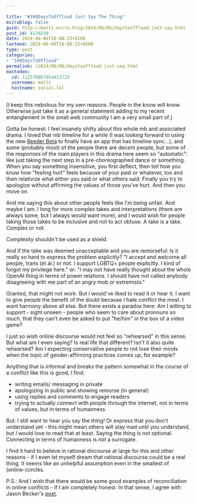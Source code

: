 ```yaml
---

title: "#100DaysToOffload Just Say The Thing"
microblog: false
guid: http://matti.micro.blog/2024/06/06/daystooffload-just-say.html
post_id: 4139239
date: 2024-06-06T16:08:23+0200
lastmod: 2024-06-06T16:08:23+0200
type: post
categories:
- "100DaysToOffload"
permalink: /2024/06/06/daystooffload-just-say.html
mastodon:
  id: 112570067054413725
  username: matti
  hostname: social.lol
---
```

[I keep this nebolous for my own reasons. People in the know will know. Otherwise just take it as a general statement adding to my recent entanglement in the small web community I am a very small part of.]

Gotta be honest: I feel insanely shitty about this whole mb and associated drama. I loved that mb timeline for a while (I was looking forward to using the new [Reeder Beta](https://www.reddit.com/r/macapps/comments/1bg7q9x/first_beta_of_reeders_successor_is_coming_this/) to finally have an app that has timeline sync…), and some (probably most) of the people there are decent people, but some of the responses of the main players in this drama here seem so "automatic": like just taking the next step in a pre-choreographed dance or something. When you say something insensitive, you first deflect, then tell how you know how "feeling hurt" feels because of your past or whatever, too and then relativize what either you said or what others said. Finally you try to apologize without affirming the values of those you've hurt. And then you move on.

And me saying this about other people feels like I'm being unfair. And maybe I am. I long for more complex takes and interpretations (there are always some, but I always would want more), and I would wish for people taking those takes to be inclusive and not to act obtuse. A take is a take. Complex or not.

Complexity shouldn't be used as a shield.

And if the take was deemed unacceptable and you are remorseful: Is it really so hard to express the problem explicitly? "I accept and welcome all people, trans (et al.) or not. I support LGBTQ+ people explicitly. I kind of forgot my privilege here." or: "I may not have really thought about the whole OpenAI thing in terms of power relations. I should have not called anybody disagreeing with me part of an angry mob or extremists."

Granted, that might not work. But _I_ would've liked to read it or hear it. I want to give people the benefit of the doubt because I hate conflict the most. I want harmony above all else. But there exists a paradox here: Am I willing to support - sight unseen - people who seem to care about pronouns so much, that they can't even be asked to put "he/him" in the box of a video game?

I just so wish online discourse would not feel so "rehearsed" in this sense. But what am I even saying? Is real life that different? Isn't it also quite rehearsed? Am I expecting conservative people to not lose their minds when the topic of gender-affirming practices comes up, for example?

Anything that is informal and breaks the pattern somewhat in the course of a conflict like this is good, I find:

- writing emails/ messaging in private
- apologizing in public and showing remorse (in general)
- using replies and comments to engage readers
- trying to actually connect with people through the internet, not in terms of values, but in terms of humanness

But: _I_ still want to hear you say the thing! Or express that you don't understand yet - this might mean others will stay mad until you understand, but _I_ would love to read that at least. Saying the thing is _not_ optional. Connecting in terms of humanness is _not_ a surrogate.

I find it hard to believe in rational discourse at large for this and other reasons - if I even let myself dream that rational discourse could be a real thing. It seems like an unhelpful assumption even in the smallest of (online-)circles.

P.S.: And I wish that there would be some good examples of reconciliation in online conflicts - if I am completely honest. In that sense, I agree with Jason Becker's [post](https://json.blog/2024/06/05/hurt-confrontation-stop.html).
